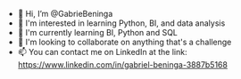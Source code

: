 - 👋 Hi, I’m @GabrieBeninga
- 👀 I'm interested in learning Python, BI, and data analysis
- 🌱 I'm currently learning BI, Python and SQL
- 💞️ I'm looking to collaborate on anything that's a challenge
- 📫 You can contact me on LinkedIn at the link: https://www.linkedin.com/in/gabriel-beninga-3887b5168


<!---
GabrieBeninga/GabrieBeninga is a ✨ special ✨ repository because its `README.md` (this file) appears on your GitHub profile.
You can click the Preview link to take a look at your changes.
--->

